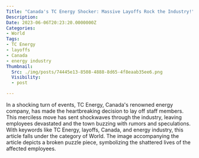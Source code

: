 ```yaml
---
Title: "Canada's TC Energy Shocker: Massive Layoffs Rock the Industry!"
Description: 
Date: 2023-06-06T20:23:20.0000000Z
Categories:
- World
Tags:
- TC Energy
- layoffs
- Canada
- energy industry
Thumbnail:
  Src: ./img/posts/74445e13-8508-4888-8d65-4f8eaab35ee6.png
  Visibility:
  - post

---
```

In a shocking turn of events, TC Energy, Canada's renowned energy company, has made the heartbreaking decision to lay off staff members. This merciless move has sent shockwaves through the industry, leaving employees devastated and the town buzzing with rumors and speculations. With keywords like TC Energy, layoffs, Canada, and energy industry, this article falls under the category of World. The image accompanying the article depicts a broken puzzle piece, symbolizing the shattered lives of the affected employees.